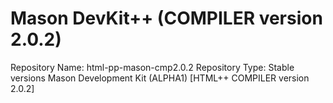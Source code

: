 # Mason DevKit++ (COMPILER version 2.0.2)
Repository Name: html-pp-mason-cmp2.0.2
Repository Type: Stable versions
Mason Development Kit (ALPHA1) [HTML++ COMPILER version 2.0.2]
